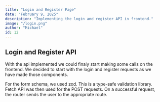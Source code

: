 ```yaml
---
title: "Login and Register Page"
date: "February 9, 2025"
description: "Implementing the login and register API in frontend."
image: "/login.png"
author: "Michael"
id: 12
---
```



## Login and Register API

With the api implemented we could finaly start making some calls on the frontend. We decided to start with the login and register requests as we have made those components.

For the form schema, we used zod. This is a type-safe validation library. Fetch API was then used for the POST requests. On a successful request, the router sends the user to the appropriate route.


